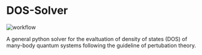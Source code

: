 # DOS-Solver 
![workflow](https://github.com/JefferyWangSH/dos-solver/actions/workflows/django.yml/badge.svg?branch=master)

A general python solver for the evaltuation of density of states (DOS) of many-body quantum systems following the guideline of pertubation theory.

